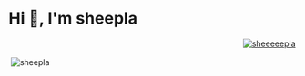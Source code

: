 <h1 align="left">Hi 🐏, I'm sheepla</h1>

<p align="right"> <a href="https://twitter.com/sheeeeepla" target="blank"><img src="https://img.shields.io/twitter/follow/sheeeeepla?logo=twitter&style=for-the-badge" alt="sheeeeepla" /></a> </p>


<p>&nbsp;<img align="center" src="https://github-readme-stats.vercel.app/api?username=sheepla&show_icons=true&locale=en" alt="sheepla" /></p>
